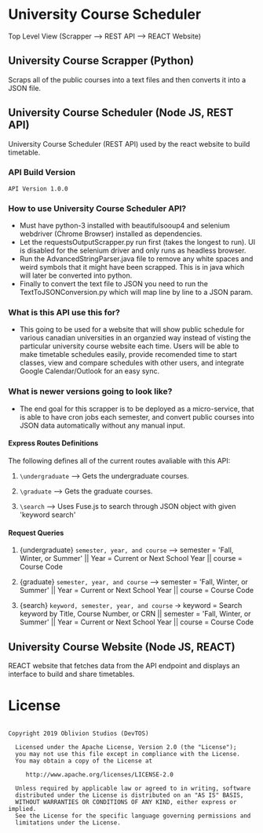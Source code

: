 # University Course Scheduler
Top Level View (Scrapper --> REST API --> REACT Website)

## University Course Scrapper (Python)
Scraps all of the public courses into a text files and then converts it into a JSON file.

## University Course Scheduler (Node JS, REST API)
University Course Scheduler (REST API) used by the react website to build timetable.

### API Build Version
```API Version 1.0.0```

### How to use University Course Scheduler API?
* Must have python-3 installed with beautifulsooup4 and selenium webdriver (Chrome Browser) installed as dependencies.
* Let the requestsOutputScrapper.py run first (takes the longest to run). UI is disabled for the selenium driver and only runs as headless browser.
* Run the AdvancedStringParser.java file to remove any white spaces and weird symbols that it might have been scrapped. This is in java which will later be converted into python.
* Finally to convert the text file to JSON you need to run the TextToJSONConversion.py which will map line by line to a JSON param.

### What is this API use this for?
* This going to be used for a website that will show public schedule for various canadian universities in an organzied way instead of visting the particular university course website each time. Users will be able to make timetable schedules easily, provide recomended time to start classes, view and compare schedules with other users, and integrate Google Calendar/Outlook for an easy sync.

### What is newer versions going to look like?
* The end goal for this scrapper is to be deployed as a micro-service, that is able to have cron jobs each semester, and convert public courses into JSON data automatically without any manual input.

#### Express Routes Definitions
The following defines all of the current routes avaliable with this API:

1) ``` \undergraduate ```  --> Gets the undergraduate courses.

2) ``` \graduate ```       --> Gets the graduate courses.

3) ``` \search ```         --> Uses Fuse.js to search through JSON object with given 'keyword search'

#### Request Queries 
1) {undergraduate} ``` semester, year, and course ``` --> semester = 'Fall, Winter, or Summer' || Year = Current or Next School Year || course = Course Code

2) {graduate} ``` semester, year, and course ``` --> semester = 'Fall, Winter, or Summer' || Year = Current or Next School Year || course = Course Code

3) {search} ``` keyword, semester, year, and course ``` -> keyword = Search keyword by Title, Course Number, or CRN || semester = 'Fall, Winter, or Summer' || Year = Current or Next School Year || course = Course Code

## University Course Website (Node JS, REACT)
REACT website that fetches data from the API endpoint and displays an interface to build and share timetables. 

# License

```

Copyright 2019 Oblivion Studios (DevTOS)

  Licensed under the Apache License, Version 2.0 (the "License");
  you may not use this file except in compliance with the License.
  You may obtain a copy of the License at

     http://www.apache.org/licenses/LICENSE-2.0

  Unless required by applicable law or agreed to in writing, software
  distributed under the License is distributed on an "AS IS" BASIS,
  WITHOUT WARRANTIES OR CONDITIONS OF ANY KIND, either express or implied.
  See the License for the specific language governing permissions and
  limitations under the License.
  
```
